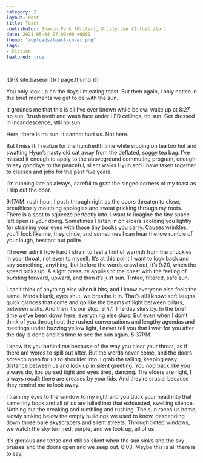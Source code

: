```yaml
---
category: 2
layout: Post
title: Toast
contributor: Sharon Park (Writer), Kristy Lee (Illustrator)
date: 2021-05-04 07:00:00 +0000
thumb: "/uploads/toast-cover.png"
tags: 
- Fiction
featured: true

---
```

![]({{ site.baseurl }}{{ page.thumb }})

You only look up on the days I’m eating toast. But then again, I only notice in the brief moments we get to be with the sun.

It grounds me that this is all I’ve ever known while below: wake up at 8:27, no sun. Brush teeth and wash face under LED ceilings, no sun. Get dressed in incandescence, still no sun. 

Here, there is no sun. It cannot hurt us. Not here.

But I miss it. I realize for the hundredth time while sipping on tea too hot and swatting Hyun’s nasty old cat away from the deflated, soggy tea bag. I’ve missed it enough to apply to the aboveground commuting program, enough to say goodbye to the peaceful, silent walks Hyun and I have taken together to classes and jobs for the past five years. 

I’m running late as always, careful to grab the singed corners of my toast as I slip out the door. 

9:17AM: rush hour. I push through right as the doors threaten to close, breathlessly mouthing apologies and sweat pricking through my roots. There is a spot to squeeze perfectly into. I want to imagine the tiny space left open is your doing. Sometimes I listen in on elders scolding you lightly for straining your eyes with those tiny books you carry. Causes wrinkles, you’ll look like me, they chide, and sometimes I can hear the low rumble of your laugh, hesitant but polite. 

I’ll never admit how hard I strain to feel a hint of warmth from the chuckles in your throat, not even to myself. It’s at this point I want to look back and say something, anything, but before the words crawl out, it’s 9:20, when the speed picks up. A slight pressure applies to the chest with the feeling of bursting forward, upward, and then it’s just sun. Tinted, filtered, safe sun. 

I can’t think of anything else when it hits, and I know everyone else feels the same. Minds blank, eyes shut, we breathe it in. That’s all I know: soft laughs, quick glances that come and go like the beams of light between pillars, between walls. And then it’s our stop. 9:47. 
The day slurs by. In the brief time we’ve been down here, everything else slurs. But even when I don’t think of you throughout the rushed conversations and lengthy agendas and meetings under buzzing yellow light, I never tell you that I wait for you after the day is done and it’s time to see the sun again. 5:37PM. 

I know it’s you behind me because of the way you clear your throat, as if there are words to spill out after. But the words never come, and the doors screech open for us to shoulder into. I grab the railing, keeping easy distance between us and look up in silent greeting. You nod back like you always do, lips pursed tight and eyes tired, dancing. The elders are right, I always recall; there are creases by your lids. And they’re crucial because they remind me to look away. 

I train my eyes to the window to my right and you duck your head into that same tiny book and all of us are lulled into that exhausted, swelling silence. Nothing but the creaking and rumbling and rushing. The sun races us home, slowly sinking below the empty buildings we used to know, descending down those bare skyscrapers and silent streets. Through tinted windows, we watch the sky turn red, purple, and we look up, all of us. 

It’s glorious and tense and still so silent when the sun sinks and the sky bruises and the doors open and we seep out. 6:03. 
Maybe this is all there is to say.
